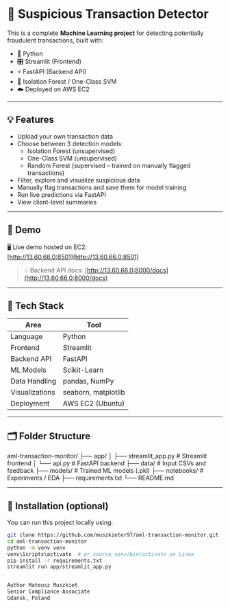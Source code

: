 # 🚨 Suspicious Transaction Detector

This is a complete **Machine Learning project** for detecting potentially fraudulent transactions, built with:

- 🐍 Python
- 🎛️ Streamlit (Frontend)
- ⚡ FastAPI (Backend API)
- 🌲 Isolation Forest / One-Class SVM
- ☁️ Deployed on AWS EC2

---

## 💡 Features

- Upload your own transaction data
- Choose between 3 detection models:
  - Isolation Forest (unsupervised)
  - One-Class SVM (unsupervised)
  - Random Forest (supervised – trained on manually flagged transactions)
- Filter, explore and visualize suspicious data
- Manually flag transactions and save them for model training
- Run live predictions via FastAPI
- View client-level summaries

---

## 📸 Demo

🖥️ Live demo hosted on EC2:  
[http://13.60.66.0:8501](http://13.60.66.0:8501)

> 💡 Backend API docs: [http://13.60.66.0:8000/docs](http://13.60.66.0:8000/docs)

---

## 🧠 Tech Stack

| Area             | Tool                |
|------------------|---------------------|
| Language         | Python              |
| Frontend         | Streamlit           |
| Backend API      | FastAPI             |
| ML Models        | Scikit-Learn        |
| Data Handling    | pandas, NumPy       |
| Visualizations   | seaborn, matplotlib |
| Deployment       | AWS EC2 (Ubuntu)    |

---

## 🗂️ Folder Structure

aml-transaction-monitor/
├── app/
│ ├── streamlit_app.py # Streamlit frontend
│ └── api.py # FastAPI backend
├── data/ # Input CSVs and feedback
├── models/ # Trained ML models (.pkl)
├── notebooks/ # Experiments / EDA
├── requirements.txt
└── README.md


---

## 🔧 Installation (optional)

You can run this project locally using:

```bash
git clone https://github.com/muszkieter97/aml-transaction-monitor.git
cd aml-transaction-monitor
python -m venv venv
venv\Scripts\activate  # or source venv/bin/activate on Linux
pip install -r requirements.txt
streamlit run app/streamlit_app.py


Author Mateusz Muszkiet
Senior Compliance Associate
Gdańsk, Poland
